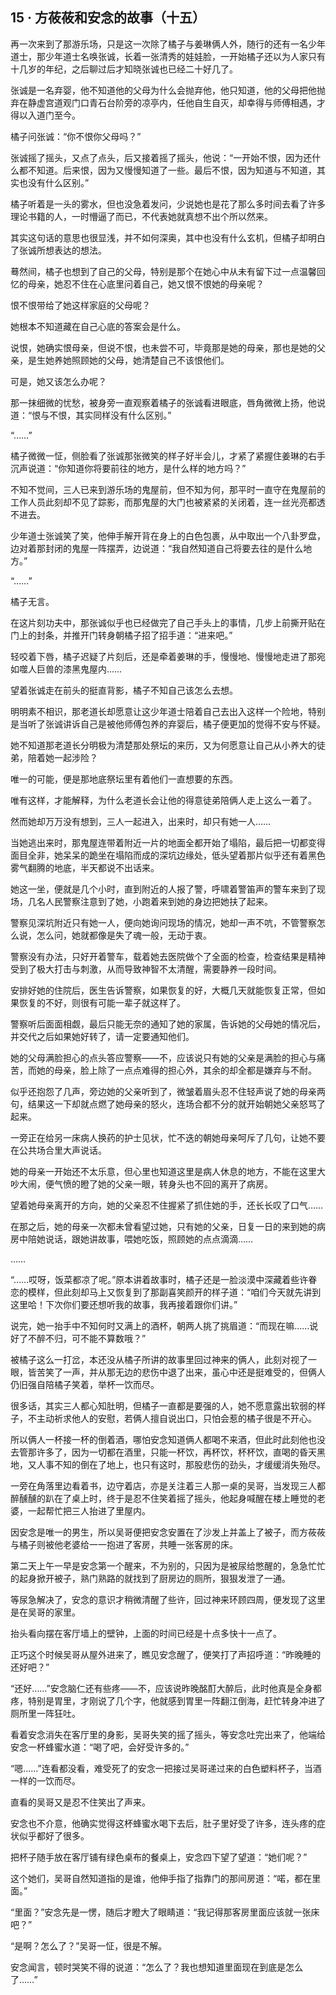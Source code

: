 ## 15 · 方莜莜和安念的故事（十五）

再一次来到了那游乐场，只是这一次除了橘子与姜琳俩人外，随行的还有一名少年道士，那少年道士名唤张诚，长着一张清秀的娃娃脸，一开始橘子还以为人家只有十几岁的年纪，之后聊过后才知晓张诚也已经二十好几了。

张诚是一名弃婴，他不知道他的父母为什么会抛弃他，他只知道，他的父母把他抛弃在静虚宫道观门口青石台阶旁的凉亭内，任他自生自灭，却幸得与师傅相遇，才得以入道门至今。

橘子问张诚：“你不恨你父母吗？”

张诚摇了摇头，又点了点头，后又接着摇了摇头，他说：“一开始不恨，因为还什么都不知道。后来恨，因为又慢慢知道了一些。最后不恨，因为知道与不知道，其实也没有什么区别。”

橘子听着是一头的雾水，但也没急着发问，少说她也是花了那么多时间去看了许多理论书籍的人，一时懵逼了而已，不代表她就真想不出个所以然来。

其实这句话的意思也很显浅，并不如何深奥，其中也没有什么玄机，但橘子却明白了张诚所想表达的想法。

蓦然间，橘子也想到了自己的父母，特别是那个在她心中从未有留下过一点温馨回忆的母亲，她忍不住在心底里问着自己，她又恨不恨她的母亲呢？

恨不恨带给了她这样家庭的父母呢？

她根本不知道藏在自己心底的答案会是什么。

说恨，她确实恨母亲，但说不恨，也未尝不可，毕竟那是她的母亲，那也是她的父亲，是生她养她照顾她的父母，她清楚自己不该恨他们。

可是，她又该怎么办呢？

那一抹细微的忧愁，被身旁一直观察着橘子的张诚看进眼底，唇角微微上扬，他说道：“恨与不恨，其实同样没有什么区别。”

“……”

橘子微微一怔，侧脸看了张诚那张微笑的样子好半会儿，才紧了紧握住姜琳的右手沉声说道：“你知道你将要前往的地方，是什么样的地方吗？”

不知不觉间，三人已来到游乐场的鬼屋前，但不知为何，那平时一直守在鬼屋前的工作人员此刻却不见了踪影，而那鬼屋的大门也被紧紧的关闭着，连一丝光亮都透不进去。

少年道士张诚笑了笑，他伸手解开背在身上的白色包裹，从中取出一个八卦罗盘，边对着那封闭的鬼屋一阵摆弄，边说道：“我自然知道自己将要去往的是什么地方。”

“……”

橘子无言。

在这片刻功夫中，那张诚似乎也已经做完了自己手头上的事情，几步上前撕开贴在门上的封条，并推开门转身朝橘子招了招手道：“进来吧。”

轻咬着下唇，橘子迟疑了片刻后，还是牵着姜琳的手，慢慢地、慢慢地走进了那宛如噬人巨兽的漆黑鬼屋内……

望着张诚走在前头的挺直背影，橘子不知自己该怎么去想。

明明素不相识，那老道长却愿意让这少年道士陪着自己去出入这样一个险地，特别是当听了张诚讲诉自己是被他师傅包养的弃婴后，橘子便更加的觉得不安与怀疑。

她不知道那老道长分明极为清楚那处祭坛的来历，又为何愿意让自己从小养大的徒弟，陪着她一起涉险？

唯一的可能，便是那地底祭坛里有着他们一直想要的东西。

唯有这样，才能解释，为什么老道长会让他的得意徒弟陪俩人走上这么一着了。

然而她却万万没有想到，三人一起进入，出来时，却只有她一人……

当她逃出来时，那鬼屋连带着附近一片的地面全都开始了塌陷，最后把一切都变得面目全非，她呆呆的跪坐在塌陷而成的深坑边缘处，低头望着那片似乎还有着黑色雾气翻腾的地底，半天都说不出话来。

她这一坐，便就是几个小时，直到附近的人报了警，呼啸着警笛声的警车来到了现场，几名人民警察注意到了她，小跑着来到她的身边把她扶了起来。

警察见深坑附近只有她一人，便向她询问现场的情况，她却一声不吭，不管警察怎么说，怎么问，她就都像是失了魂一般，无动于衷。

警察没有办法，只好开着警车，载着她去医院做个了全面的检查，检查结果是精神受到了极大打击与刺激，从而导致神智不太清醒，需要静养一段时间。

安排好她的住院后，医生告诉警察，如果恢复的好，大概几天就能恢复正常，但如果恢复的不好，则很有可能一辈子就这样了。

警察听后面面相觑，最后只能无奈的通知了她的家属，告诉她的父母她的情况后，并交代之后如果她好转了，请一定要通知他们。

她的父母满脸担心的点头答应警察——不，应该说只有她的父亲是满脸的担心与痛苦，而她的母亲，脸上除了一点点难得的担心外，其余的却全都是嫌弃与不耐。

似乎还抱怨了几声，旁边她的父亲听到了，微皱着眉头忍不住轻声说了她的母亲两句，结果这一下却就点燃了她母亲的怒火，连场合都不分的就开始朝她父亲怒骂了起来。

一旁正在给另一床病人换药的护士见状，忙不迭的朝她母亲呵斥了几句，让她不要在公共场合里大声说话。

她的母亲一开始还不太乐意，但心里也知道这里是病人休息的地方，不能在这里大吵大闹，便气愤的瞪了她的父亲一眼，转身头也不回的离开了病房。

望着她母亲离开的方向，她的父亲忍不住握紧了抓住她的手，还长长叹了口气……

在那之后，她的母亲一次都未曾看望过她，只有她的父亲，日复一日的来到她的病房中陪她说话，跟她讲故事，喂她吃饭，照顾她的点点滴滴……

……

“……哎呀，饭菜都凉了呢。”原本讲着故事时，橘子还是一脸淡漠中深藏着些许眷恋的模样，但此刻却马上又恢复到了那副喜笑颜开的样子道：“咱们今天就先讲到这里哈！下次你们要还想听我的故事，我再接着跟你们讲。”

说完，她一抬手中不知何时又满上的酒杯，朝两人挑了挑眉道：“而现在嘛……说好了不醉不归，可不能不算数哦？”

被橘子这么一打岔，本还没从橘子所讲的故事里回过神来的俩人，此刻对视了一眼，皆苦笑了一声，并从那无边的悲伤中退了出来，虽心中还是挺难受的，但俩人仍旧强自陪橘子笑着，举杯一饮而尽。

很多话，其实三人都心知肚明，但橘子一直都是要强的人，她不愿意露出软弱的样子，不主动祈求他人的安慰，若俩人擅自说出口，只怕会惹的橘子很是不开心。

所以俩人一杯接一杯的倒着酒，哪怕安念知道俩人都喝不来酒，但此时此刻他也没去管那许多了，因为一切都在酒里，只能一杯饮，再杯饮，杯杯饮，直喝的昏天黑地，又人事不知的倒在了地上，也只有这时，那股悲伤的劲头，才缓缓消失殆尽。

一旁在角落里边看着书，边守着店，亦是关注着三人那一桌的吴哥，当发现三人都醉醺醺的趴在了桌上时，终于是忍不住笑着摇了摇头，他起身喊醒在楼上睡觉的老婆，一起帮忙把三人抬进了里屋内。

因安念是唯一的男生，所以吴哥便把安念安置在了沙发上并盖上了被子，而方莜莜与橘子则被他老婆给一一抱进了客房，共睡一张客房的床。

第二天上午一早是安念第一个醒来，不为别的，只因为是被尿给憋醒的，急急忙忙的起身掀开被子，熟门熟路的就找到了厨房边的厕所，狠狠发泄了一通。

等尿急解决了，安念的意识才稍微清醒了些许，回过神来环顾四周，便发现了这里是在吴哥的家里。

抬头看向摆在客厅墙上的壁钟，上面的时间已经是十点多快十一点了。

正巧这个时候吴哥从屋外进来了，瞧见安念醒了，便笑打了声招呼道：“昨晚睡的还好吧？”

“还好……”安念脑仁还有些疼——不，应该说昨晚酩酊大醉后，此时他真是全身都疼，特别是胃里，才刚说了几个字，他就感到胃里一阵翻江倒海，赶忙转身冲进了厕所里一阵狂吐。

看着安念消失在客厅里的身影，吴哥失笑的摇了摇头，等安念吐完出来了，他端给安念一杯蜂蜜水道：“喝了吧，会好受许多的。”

“嗯……”连看都没看，难受死了的安念一把接过吴哥递过来的白色塑料杯子，当酒一样的一饮而尽。

直看的吴哥又是忍不住笑出了声来。

安念也不介意，他确实觉得这杯蜂蜜水喝下去后，肚子里好受了许多，连头疼的症状似乎都好了很多。

把杯子随手放在客厅铺有绿色桌布的餐桌上，安念四下望了望道：“她们呢？”

这个她们，吴哥自然知道指的是谁，他伸手指了指靠门的那间房道：“喏，都在里面。”

“里面？”安念先是一愣，随后才瞪大了眼睛道：“我记得那客房里面应该就一张床吧？”

“是啊？怎么了？”吴哥一怔，很是不解。

安念闻言，顿时哭笑不得的说道：“怎么了？我也想知道里面现在到底是怎么了……”
